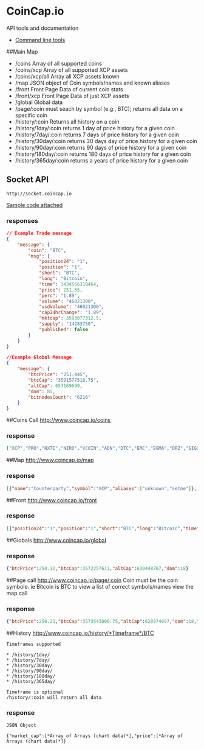 # CoinCap.io
API tools and documentation

* [Command line tools](https://github.com/sebs/capcoin)

##Main Map

* /coins  Array of all supported coins
* /coins/xcp Array of all supported XCP assets
* /coins/xcp/all Array all XCP assets known
* /map  JSON object of Coin symbols/names and known aliases
* /front Front Page Data of current coin stats
* /front/xcp Front Page Data of just XCP assets
* /global Global data
* /page/:coin  must seach by symbol (e.g., BTC); returns all data on a specific coin
* /history/:coin Returns all history on a coin
* /history/1day/:coin returns 1 day of price history for a given coin
* /history/7day/:coin returns 7 days of price history for a given coin
* /history/30day/:coin returns 30 days day of price history for a given coin
* /history/90day/:coin returns 90 days of price history for a given coin
* /history/180day/:coin returns 180 days of price history for a given coin
* /history/365day/:coin returns a years of price history for a given coin

## Socket API
    http://socket.coincap.io

[Sample code attached](https://github.com/CoinCapDev/CoinCap/blob/master/subscribe.js)

### responses
```JSON
// Example Trade message
{
    "message": {
        "coin": "BTC",
        "msg": {
            "position24": "1",
            "position": "1",
            "short": "BTC",
            "long": "Bitcoin",
            "time": 1434566319464,
            "price": 251.55,
            "perc": "1.89",
            "volume": "46021300",
            "usdVolume": "46021300",
            "cap24hrChange": "1.89",
            "mktcap": 3593077312.5,
            "supply": "14283750",
            "published": false
        }
    }
}

//Example Global Message
{
    "message": {
        "btcPrice": "251.445",
        "btcCap": "3591577518.75",
        "altCap": 657169699,
        "dom": 85,
        "bitnodesCount": "6216"
    }
}
```



##Coins Call
    http://www.coincap.io/coins

###   response
```JSON
["XCP","PRO","NXTI","NIRO","VCOIN","ADN","DTC","EMC","EGMA","DRZ","SIGU","IEC","007","CZR","SLING","TWIST","GUA","SOL","BAT","XPL","XCO","HEX","RT2","HIRO","KRN","CCC","BTX","SPHR","OSC","XMS","ROS","XTP","TEETH","SHELL","BCF","ANI","BUB","SLFI","486","BTC","LTC","NXT","PPC","DOGE","NMC","XRP","QRK","DGC","BTCD","LXC","XMR","SDC","XC","AUR","PTS","DVC","MINT","MGW","NAS","SFR","ZET","VIA","FTC","XPM","VRC","GML","IFC","VTC","XCR","QORA","MAX","ZCC","WDC","YBC","NXTTY","FRSH","XCN","BTB","PRT","TIX","RED","NET","EXC","CANN","BCN","MSC","MONA","STR","RDD","NVC","XDN","POT","SYS","CLOAK","IXC","SYNC","JLH","BILS","ANC","SDC","KARM","PND","NOTE","BBR","RZR","RZR","URO","UNO","NAUT","GLD","HYPER","NLG","XDP","DGB","JPC","NBT","NODE","UNITY","EXCL","XTC","MAID","BURST","DEM","SWIFT","MRKT","DASH","BTS","BANX","XPY","ARCH","NSR","FAIR","XEM","GEMZ","SWARM","BLK","DEX","CLAM","CELL","START","ETC","SJCX","NXTV","PANGEA","FC2","BLOCK","10K","GRC","SKYNET","JINN","I0C","USDT","XBS","NAV","LIQUID","TRON","BAY","MEC","CRAVE","JAY","BITUSD","CURE","ZRC","SLR","DOGED","ZEIT","VNL","ATOMIC","UCI","CNMT","PRIVATEBET","DMD","HZ","BITCNY","MMNXT","UFO","BITBTC","NOO","BTM","BSTY","FCN","MMXIV","WBB","DRKC","LDOGE","BLC","MUE","METAL","YAC","KORE","SMAC","HLC","CON","BQC","MWC","QTL","RBBT","DSH","DTC","ENRG","MNE","KOBO","EMD","KUMA","LEAF","SMBR","NTRN","KEY","CC","MTR","COV","ACOIN","CIN","PSEUD","LOT","FRK","SPA","TIT","LGD","XCASH","U","GLIDE","WKC","JUDGE","DBL","CXC","ASN","LSD","ASC","MRC2","CKC","LOG","XJO","BRIT","BTG","WETK","CRAIG","NKT","EVENT","HRNXT","BUN","GHC","BITZ","TRK","VDO","LYC","GP","BVC","GSM","TRI","ARG","VMC","VIOR","GIZ","GRE","P7C","CF","JKC","OPALTKN","SOON","BTQ","TAK","BOOM","UIS","EAGS","42","DSB","SHIBE","CRT","ICASH","URC","COINO","RBT","BALLS","NXTCOINSCO","SF0","FIMK","MTC","NXTPRIVACY","DICE","RBR","ISR","ECC","CINNI","CCS","AC","MRCAM","TRUST","WATER","FLT","PINK","CBX","XAP","NTR","RIN","NXTSCO","GMC","PLUGIN","MED","DARK","OC","PMP","XCH","NXTI","BTCS","SONG","CAIX","SXC","SSD","XLB","TES","XWT","BITGOLD","GAIA","COMM","MIN","TTC","BCX","TRL","XBC","BLZ","CZC","DORCS","HAM","XPD","CRW","CTM","TOR","VOOT","ICB","SCSY","QSLV","LKY","COOL","TOP","ELC","GLC","CLR","PIGGY","THC","HVC","BUK","PLNC","HUC","GDC","KTK","OK","XDQ","APEX","XXX","SILK","SLM","CHA","SMC","UTIL","MEOW","SAT2","GCN","GB","GUE","NRS","ROOT","XSI","GIVE","NYC","PXC","ANAL","SBC","HAL","NKA","MRY","MNC","EXE","POP","KGC","RPC","ICN","DIEM","CAT","XGR","QCN","NMB","ZED","SHLD","SHA","FFC","GLYPH","MLS","FRAC","CDN","BET","OCTO","ALN","CRACK","AU","VGC","SHADE","KDC","STV","CAGE","AXR","BEAR","STK","ORO","SPT","XBOT","MCN","MRS","RIPO","HRL","YUM","SOLE","ZS","LTB","ULTC","CATC","BNCR","CHASH","XAU","CNL","GUN","LIMX","QB","GSX","BTCRY","PHO","NRB","PLC2","GAP","BEL","NTC","NEC","BOB","CGA","BEN","CND","VPN","APC","FIBRE","CACH","MZC","FLO","IOC","XAI","BLITZ","XST","JBS","HBN","OPAL","MOON","RBY","BOST","SMLY","UTC","HYP","FRC","HTML5","USDE","BITS","EAC","XWC","TEK","BLU","DEBUNE","FLAP","UNC","MARYJ","AM","MYR","C2","NOBL","LTBC","XMG","UNB","ABY","CCN","8BIT","CAP","RIC","TIPS","CASH","NEOS","TRC","CRYPT","EFL","BYC","SPR","TAG","DIME","NOXT","GEO","SUPER","AMBER","EMC2","PTC","OMC","MMC","CESC","ELT","EKN","VTA","FST","J","SLG","ARI","FLDC","SRC","DOPE","GRS","QBK","CSC","BITB","XQN","PHS","LTCD","CYP","COL","ORB","NYAN","XCPSCO","CAM","UNAT","TCO"]
```



##Map
    http://www.coincap.io/map
### response
```JSON
[{"name":"Counterparty","symbol":"XCP","aliases":["unknown","setme"]},...,...,...]
```

##Front
    http://www.coincap.io/front
###   response
```JSON
[{"position24":"1","position":"1","short":"BTC","long":"Bitcoin","time":1434562273127,"price":"251.42000000","perc":"5.98","volume":"48384700","usdVolume":"48384700","cap24hrChange":"5.98","mktcap":3590824438.5,"supply":"14282175","published":false},...,...,]
```


##Globals
    http://www.coincap.io/global
###   response
```JSON
{"btcPrice":250.12,"btcCap":3572257611,"altCap":630448767,"dom":18}
```

##Page call
    http://www.coincap.io/page/:coin
    Coin must be the coin symbole. ie Bitcoin is BTC
    to view a list of correct symbols/names view the map call 

###   response
```JSON
{"btcPrice":250.21,"btcCap":3573543006.75,"altCap":628974097,"dom":18,"short":"BTC","long":"Bitcoin","homeURL":"https://www.reddit.com/r/Bitcoin","explorerURL":"","twitter":"","discissionURL":"","mineable":true,"premined":false,"preminedSig":false,"position24":"1","position":"1","time":1434562499433,"price":[...*Array of Arrays (chart data)*],"perc":"5.98","volume":"48384700","usdVolume":"48384700","cap24hrChange":"5.98","mktcap":3573543006.75,"supply":"14282175","published":false,"usdPrice":250.21,"market_cap":[...*Array of Arrays (chart data)*]}
```


##History
    http://www.coincap.io/history/*Timeframe*/BTC
    
    Timeframes supported
    
    * /history/1day/ 
    * /history/7day/ 
    * /history/30day/ 
    * /history/90day/
    * /history/180day/ 
    * /history/365day/

    Timeframe is optional
    /history/:coin will return all data

###   response
    JSON Object
```
{"market_cap":[*Array of Arrays (chart data)*],"price":[*Array of Arrays (chart data)*]}
```
